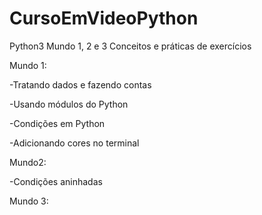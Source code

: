# CursoEmVideoPython
Python3 Mundo 1, 2 e 3
Conceitos e práticas de exercícios

Mundo 1:

-Tratando dados e fazendo contas

-Usando módulos do Python

-Condições em Python

-Adicionando cores no terminal

Mundo2:

-Condições aninhadas

Mundo 3:
